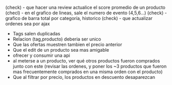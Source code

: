 (check) - que hacer una review actualice el score promedio de un producto
(checl) - en el grafico de lineas, sale el numero de evento (4,5,6...)
(check) - grafico de barra total por categoría, historico
(check) - que actualizar ordenes sea por ajax
- Tags salen duplicadas 
- Relacion (tag,producto) deberia ser unico
- Que las ofertas muestren tambien el precio anterior
- Que el edit de un producto sea mas amigable
- ofrecer y consumir una api
- al meterse a un producto, ver qué otros productos fueron comprados junto con este (revisar las ordenes, y poner los ~3 productos que fueron mas frecuentemente comprados en una misma orden con el producto)
- Que al filtrar por precio, los productos en descuento desaparezcan